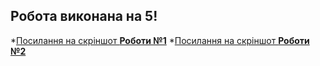 ## Робота виконана на 5!
*[Посилання на скріншот **Роботи №1**](https://github.com/ppc-ntu-khpi/35-first-lab-AngelinaBabich/blob/master/Solution/task1.md)
*[Посилання на скріншот **Роботи №2**](https://github.com/ppc-ntu-khpi/35-first-lab-AngelinaBabich/blob/master/Solution/task2.md)
